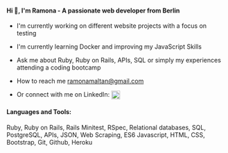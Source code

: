 <h4 align="left">Hi 👋, I'm Ramona - A passionate web developer from Berlin</h4>

- I'm currently working on different website projects with a focus on testing

- I'm currently learning Docker and improving my JavaScript Skills

- Ask me about Ruby, Ruby on Rails, APIs, SQL or simply my experiences attending a coding bootcamp

- How to reach me ramonamaltan@gmail.com

- Or connect with me on LinkedIn: <a href="https://linkedin.com/in/ramona maltan" target="blank"><img align="center" src="https://cdn.jsdelivr.net/npm/simple-icons@3.0.1/icons/linkedin.svg" alt="ramona maltan" height="20" width="20" /></a>

<h4 align="left">Languages and Tools:</h4>

Ruby, Ruby on Rails, Rails Minitest, RSpec, Relational databases, SQL, PostgreSQL, APIs, JSON, Web Scraping,
ES6 Javascript, HTML, CSS, Bootstrap, Git, Github, Heroku


